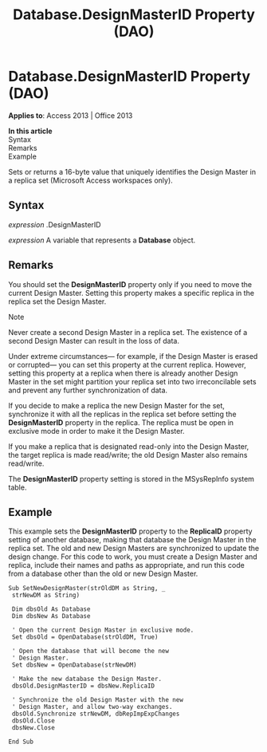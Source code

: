 ﻿---
title: Database.DesignMasterID Property (DAO)
TOCTitle: DesignMasterID Property
ms:assetid: c0545561-d44f-5479-8ae0-e3955db91761
ms:mtpsurl: https://msdn.microsoft.com/en-us/library/Ff822824(v=office.15)
ms:contentKeyID: 48547508
ms.date: 09/18/2015
mtps_version: v=office.15
f1_keywords:
- dao360.chm1053417
f1_categories:
- Office.Version=v15
---

# Database.DesignMasterID Property (DAO)


**Applies to**: Access 2013 | Office 2013

**In this article**  
Syntax  
Remarks  
Example  

Sets or returns a 16-byte value that uniquely identifies the Design Master in a replica set (Microsoft Access workspaces only).

## Syntax

*expression* .DesignMasterID

*expression* A variable that represents a **Database** object.

## Remarks

You should set the **DesignMasterID** property only if you need to move the current Design Master. Setting this property makes a specific replica in the replica set the Design Master.


> [!NOTE]
> <P>Never create a second Design Master in a replica set. The existence of a second Design Master can result in the loss of data.</P>



Under extreme circumstances— for example, if the Design Master is erased or corrupted— you can set this property at the current replica. However, setting this property at a replica when there is already another Design Master in the set might partition your replica set into two irreconcilable sets and prevent any further synchronization of data.

If you decide to make a replica the new Design Master for the set, synchronize it with all the replicas in the replica set before setting the **DesignMasterID** property in the replica. The replica must be open in exclusive mode in order to make it the Design Master.

If you make a replica that is designated read-only into the Design Master, the target replica is made read/write; the old Design Master also remains read/write.

The **DesignMasterID** property setting is stored in the MSysRepInfo system table.

## Example

This example sets the **DesignMasterID** property to the **ReplicaID** property setting of another database, making that database the Design Master in the replica set. The old and new Design Masters are synchronized to update the design change. For this code to work, you must create a Design Master and replica, include their names and paths as appropriate, and run this code from a database other than the old or new Design Master.

``` 
Sub SetNewDesignMaster(strOldDM as String, _ 
 strNewDM as String) 
 
 Dim dbsOld As Database 
 Dim dbsNew As Database 
 
 ' Open the current Design Master in exclusive mode. 
 Set dbsOld = OpenDatabase(strOldDM, True) 
 
 ' Open the database that will become the new 
 ' Design Master. 
 Set dbsNew = OpenDatabase(strNewDM) 
 
 ' Make the new database the Design Master. 
 dbsOld.DesignMasterID = dbsNew.ReplicaID 
 
 ' Synchronize the old Design Master with the new 
 ' Design Master, and allow two-way exchanges. 
 dbsOld.Synchronize strNewDM, dbRepImpExpChanges 
 dbsOld.Close 
 dbsNew.Close 
 
End Sub 
 
```

